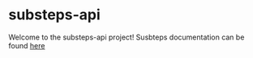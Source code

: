 substeps-api
============

Welcome to the substeps-api project!  Susbteps documentation can be found [here](http://technophobia.github.com/substeps/ "Substeps documentation")
